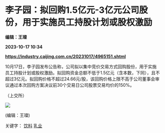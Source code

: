 # 李子园：拟回购1.5亿元-3亿元公司股份，用于实施员工持股计划或股权激励
**编辑：王璨**

**2023-10-17 10:34**

**https://industry.caijing.com.cn/20231017/4965151.shtml**

10月17日，李子园发布公告称，公司拟以集中竞价交易方式回购股份，用于实施员工持股计划或股权激励。拟回购资金总额不低于1.5亿元（含本数，下同），且不超过3亿元。拟回购价格不超过24.66元/股，该回购价格上限不高于公司董事会审议通过本次回购方案决议前30个交易日公司股票交易均价的150%。

（上交所）

![](https://tx1.cdn.caijing.com.cn/2014-03-27/114048455.jpg)

(编辑：王璨)

关键字： [饮料](https://app.caijing.com.cn/tags.php?tag=%E9%A5%AE%E6%96%99 "饮料") [乳业](https://app.caijing.com.cn/tags.php?tag=%E4%B9%B3%E4%B8%9A "乳业")
